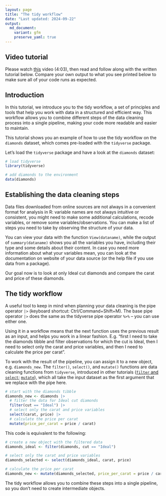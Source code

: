 ```yaml
---
layout: page
title: "The tidy workflow"
date: "Last updated: 2024-09-22"
output:
  md_document:
    variant: gfm
    preserve_yaml: true
---
```


## Video tutorial

Please watch [this](https://vimeo.com/1011770499/c07ee2b5c7) video
(4:03), then read and follow along with the written tutorial below.
Compare your own output to what you see printed below to make sure all
of your code runs as expected.

## Introduction

In this tutorial, we introduce you to the tidy workflow, a set of
principles and tools that help you work with data in a structured and
efficient way. This workflow allows you to combine different steps of
the data cleaning process into a single pipeline, making your code more
readable and easier to maintain.

This tutorial shows you an example of how to use the tidy workflow on
the `diamonds` dataset, which comes pre-loaded with the `tidyverse`
package.

Let’s load the `tidyverse` package and have a look at the `diamonds`
dataset:

``` r
# load tidyverse
library(tidyverse)

# add diamonds to the environment
data(diamonds)
```

## Establishing the data cleaning steps

Data files downloaded from online sources are not always in a convenient
format for analysis in R: variable names are not always intuitive or
consistent, you might need to make some additional calculations, recode
variables, or remove some variables/observations. You can make a list of
steps you need to take by observing the structure of your data.

You can view your data with the function `View(dataname)`, while the
output of `summary(dataname)` shows you all the variables you have,
including their type and some details about their content. In case you
need more information about what your variables mean, you can look at
the documentation on website of your data source (or the help file if
you use data from a package).

Our goal now is to look at only Ideal cut diamonds and compare the carat
and price of these diamonds.

## The tidy workflow

A useful tool to keep in mind when planning your data cleaning is the
pipe operator `|>` (keyboard shortcut: Ctrl/Command+Shift+M). The base
pipe operator `|>` does the same as the tidyverse pipe operator `%>%` –
you can use either one.

Using it in a workflow means that the next function uses the previous
result as an input, and helps you work in a linear fashion. E.g. “first
I need to take the diamonds tibble and filter observations for which the
cut is Ideal, then I need to select only the carat and price variables,
and then I need to calculate the price per carat”.

To work with the result of the pipeline, you can assign it to a new
object, e.g. `diamonds_new`. The `filter()`, `select()`, and `mutate()`
functions are data cleaning functions from `tidyverse`, introduced in
other tutorials ([`filter` and `select`](../r_intro_subset);
[`mutate`](../r_intro_mutate)), which all take the input dataset as the
first argument that we replace with the pipe here.

``` r
# start with the diamonds tibble
diamonds_new <- diamonds |>
  # filter the data for Ideal cut diamonds
  filter(cut == "Ideal") |>
  # select only the carat and price variables
  select(carat, price) |>
  # calculate the price per carat
  mutate(price_per_carat = price / carat)
```

This code is equivalent to the following:

``` r
# create a new object with the filtered data
diamonds_ideal <- filter(diamonds, cut == "Ideal")

# select only the carat and price variables
diamonds_selected <- select(diamonds_ideal, carat, price)

# calculate the price per carat
diamonds_new <- mutate(diamonds_selected, price_per_carat = price / carat)
```

The tidy workflow allows you to combine these steps into a single
pipeline, so you don’t need to create intermediate objects.

<!-- ## Video tutorial TBA -->
